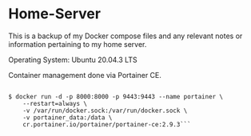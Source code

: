 # Home-Server
This is a backup of my Docker compose files and any relevant notes or information pertaining to my home server.

Operating System: Ubuntu 20.04.3 LTS


Container management done via Portainer CE.

```$ docker volume create portainer_data
    
$ docker run -d -p 8000:8000 -p 9443:9443 --name portainer \
    --restart=always \
    -v /var/run/docker.sock:/var/run/docker.sock \
    -v portainer_data:/data \
    cr.portainer.io/portainer/portainer-ce:2.9.3```
